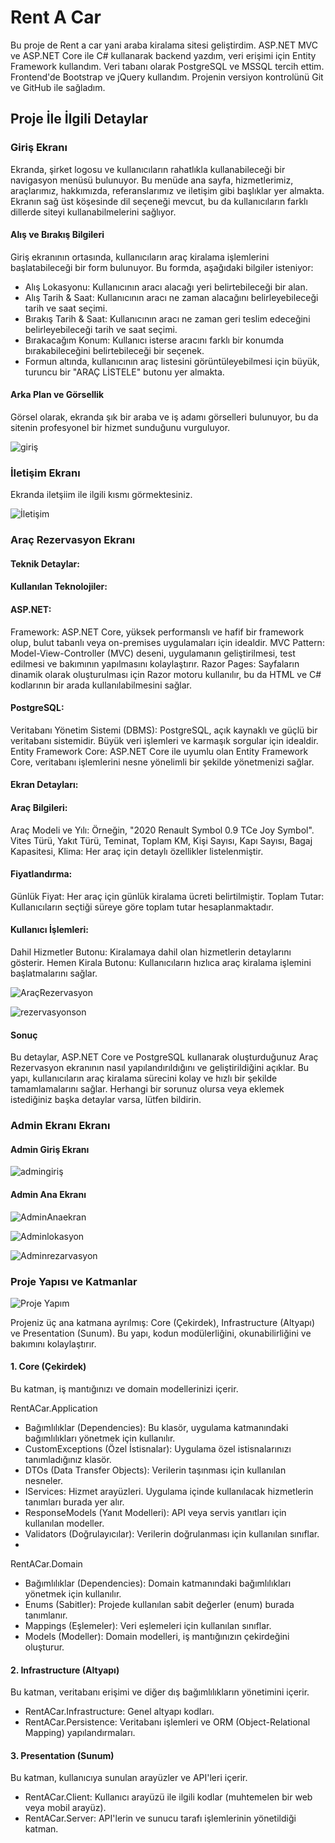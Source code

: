 # Rent A Car
Bu proje de Rent a car yani araba kiralama sitesi geliştirdim. ASP.NET MVC ve ASP.NET Core ile C# kullanarak backend yazdım, veri erişimi için Entity Framework kullandım. Veri tabanı olarak PostgreSQL ve MSSQL tercih ettim. Frontend'de Bootstrap ve jQuery kullandım. Projenin versiyon kontrolünü Git ve GitHub ile sağladım.

## Proje İle İlgili Detaylar

### Giriş Ekranı

Ekranda, şirket logosu ve kullanıcıların rahatlıkla kullanabileceği bir navigasyon menüsü bulunuyor. Bu menüde ana sayfa, hizmetlerimiz, araçlarımız, hakkımızda, referanslarımız ve iletişim gibi başlıklar yer almakta. Ekranın sağ üst köşesinde dil seçeneği mevcut, bu da kullanıcıların farklı dillerde siteyi kullanabilmelerini sağlıyor.

#### Alış ve Bırakış Bilgileri

Giriş ekranının ortasında, kullanıcıların araç kiralama işlemlerini başlatabileceği bir form bulunuyor. Bu formda, aşağıdaki bilgiler isteniyor:

 - Alış Lokasyonu: Kullanıcının aracı alacağı yeri belirtebileceği bir alan.
 - Alış Tarih & Saat: Kullanıcının aracı ne zaman alacağını belirleyebileceği tarih ve saat seçimi.
 - Bırakış Tarih & Saat: Kullanıcının aracı ne zaman geri teslim edeceğini belirleyebileceği tarih ve saat seçimi.
 - Bırakacağım Konum: Kullanıcı isterse aracını farklı bir konumda bırakabileceğini belirtebileceği bir seçenek.
 - Formun altında, kullanıcının araç listesini görüntüleyebilmesi için büyük, turuncu bir "ARAÇ LİSTELE" butonu yer almakta.

#### Arka Plan ve Görsellik

Görsel olarak, ekranda şık bir araba ve iş adamı görselleri bulunuyor, bu da sitenin profesyonel bir hizmet sunduğunu vurguluyor.

![giriş](https://github.com/user-attachments/assets/11ff181c-fb3d-4d74-bcf3-4378a8d71461)

### İletişim Ekranı

Ekranda iletşiim ile ilgili kısmı görmektesiniz.

![İletişim](https://github.com/user-attachments/assets/b8a7bb4c-43bc-47cf-a2ca-a33624352a96)


### Araç Rezervasyon Ekranı

#### Teknik Detaylar:

#### Kullanılan Teknolojiler:

#### ASP.NET:

Framework: ASP.NET Core, yüksek performanslı ve hafif bir framework olup, bulut tabanlı veya on-premises uygulamaları için idealdir.
MVC Pattern: Model-View-Controller (MVC) deseni, uygulamanın geliştirilmesi, test edilmesi ve bakımının yapılmasını kolaylaştırır.
Razor Pages: Sayfaların dinamik olarak oluşturulması için Razor motoru kullanılır, bu da HTML ve C# kodlarının bir arada kullanılabilmesini sağlar.

#### PostgreSQL:

Veritabanı Yönetim Sistemi (DBMS): PostgreSQL, açık kaynaklı ve güçlü bir veritabanı sistemidir. Büyük veri işlemleri ve karmaşık sorgular için idealdir.
Entity Framework Core: ASP.NET Core ile uyumlu olan Entity Framework Core, veritabanı işlemlerini nesne yönelimli bir şekilde yönetmenizi sağlar.

#### Ekran Detayları:

#### Araç Bilgileri:

Araç Modeli ve Yılı: Örneğin, "2020 Renault Symbol 0.9 TCe Joy Symbol".
Vites Türü, Yakıt Türü, Teminat, Toplam KM, Kişi Sayısı, Kapı Sayısı, Bagaj Kapasitesi, Klima: Her araç için detaylı özellikler listelenmiştir.

#### Fiyatlandırma:

Günlük Fiyat: Her araç için günlük kiralama ücreti belirtilmiştir.
Toplam Tutar: Kullanıcıların seçtiği süreye göre toplam tutar hesaplanmaktadır.

#### Kullanıcı İşlemleri:

Dahil Hizmetler Butonu: Kiralamaya dahil olan hizmetlerin detaylarını gösterir.
Hemen Kirala Butonu: Kullanıcıların hızlıca araç kiralama işlemini başlatmalarını sağlar.

![AraçRezervasyon](https://github.com/user-attachments/assets/76d2cdc1-15d0-4242-af45-8773cfcb82ba)

![rezervasyonson](https://github.com/user-attachments/assets/84d7e81c-67cb-44d3-8235-6e34fb9f6281)

#### Sonuç
Bu detaylar, ASP.NET Core ve PostgreSQL kullanarak oluşturduğunuz Araç Rezervasyon ekranının nasıl yapılandırıldığını ve geliştirildiğini açıklar. Bu yapı, kullanıcıların araç kiralama sürecini kolay ve hızlı bir şekilde tamamlamalarını sağlar. Herhangi bir sorunuz olursa veya eklemek istediğiniz başka detaylar varsa, lütfen bildirin.

### Admin Ekranı Ekranı

#### Admin Giriş Ekranı

![admingiriş](https://github.com/user-attachments/assets/90ce20c5-99ae-4c4b-90d6-b99fb99d6992)

#### Admin Ana Ekranı

![AdminAnaekran](https://github.com/user-attachments/assets/d4a8724b-33ec-401c-b5a3-c4d2946559c6)

![Adminlokasyon](https://github.com/user-attachments/assets/3ca5b763-7b54-4156-acb3-a24116379c44)

![Adminrezarvasyon](https://github.com/user-attachments/assets/bf51af10-96dc-43b2-9ddd-167db66d20d1)

### Proje Yapısı ve Katmanlar

![Proje Yapım](https://github.com/user-attachments/assets/9c78aff6-7cb0-4d8b-8ccd-c1076e4a9840)

Projeniz üç ana katmana ayrılmış: Core (Çekirdek), Infrastructure (Altyapı) ve Presentation (Sunum). Bu yapı, kodun modülerliğini, okunabilirliğini ve bakımını kolaylaştırır.

#### 1. Core (Çekirdek)

Bu katman, iş mantığınızı ve domain modellerinizi içerir.

RentACar.Application

- Bağımlılıklar (Dependencies): Bu klasör, uygulama katmanındaki bağımlılıkları yönetmek için kullanılır.
- CustomExceptions (Özel İstisnalar): Uygulama özel istisnalarınızı tanımladığınız klasör.
- DTOs (Data Transfer Objects): Verilerin taşınması için kullanılan nesneler.
- IServices: Hizmet arayüzleri. Uygulama içinde kullanılacak hizmetlerin tanımları burada yer alır.
- ResponseModels (Yanıt Modelleri): API veya servis yanıtları için kullanılan modeller.
- Validators (Doğrulayıcılar): Verilerin doğrulanması için kullanılan sınıflar.
- 
RentACar.Domain

- Bağımlılıklar (Dependencies): Domain katmanındaki bağımlılıkları yönetmek için kullanılır.
- Enums (Sabitler): Projede kullanılan sabit değerler (enum) burada tanımlanır.
- Mappings (Eşlemeler): Veri eşlemeleri için kullanılan sınıflar.
- Models (Modeller): Domain modelleri, iş mantığınızın çekirdeğini oluşturur.

#### 2. Infrastructure (Altyapı)

Bu katman, veritabanı erişimi ve diğer dış bağımlılıkların yönetimini içerir.

- RentACar.Infrastructure: Genel altyapı kodları.
- RentACar.Persistence: Veritabanı işlemleri ve ORM (Object-Relational Mapping) yapılandırmaları.

#### 3. Presentation (Sunum)

Bu katman, kullanıcıya sunulan arayüzler ve API'leri içerir.

- RentACar.Client: Kullanıcı arayüzü ile ilgili kodlar (muhtemelen bir web veya mobil arayüz).
- RentACar.Server: API'lerin ve sunucu tarafı işlemlerinin yönetildiği katman.
